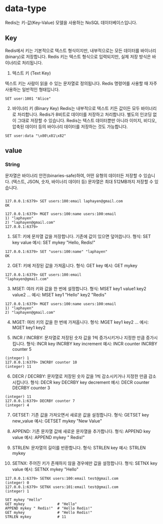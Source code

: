 # data-type

Redis는 키-값(Key-Value) 모델을 사용하는 NoSQL 데이터베이스입니다.

## Key

Redis에서 키는 기본적으로 텍스트 형식이지만, 내부적으로는 모든 데이터를 바이너리(binary)로 저장합니다. Redis 키는 텍스트 형식으로 입력되지만, 실제 저장 방식은 바이너리로 처리됩니다.

1. 텍스트 키 (Text Key)

텍스트 키는 사람이 읽을 수 있는 문자열로 정의됩니다. Redis 명령어를 사용할 때 자주 사용하는 일반적인 형태입니다.

```
SET user:1001 "Alice"
```

2. 바이너리 키 (Binary Key)
Redis는 내부적으로 텍스트 키든 값이든 모두 바이너리로 처리합니다. Redis가 8비트로 데이터를 저장하고 처리합니다. 별도의 인코딩 없이 그대로 저장할 수 있습니다. Redis는 텍스트 데이터뿐만 아니라 이미지, 비디오, 압축된 데이터 등의 바이너리 데이터를 저장하는 것도 가능합니다.

```
SET user:data "\x80\x81\x82"
```

## value

### String

문자열은 바이너리 안전(binaries-safe)하여, 어떤 유형의 데이터든 저장할 수 있습니다. (텍스트, JSON, 숫자, 바이너리 데이터 등) 문자열은 최대 512MB까지 저장할 수 있습니다.

```

127.0.0.1:6379> SET users:100:email laphayen@gmail.com
OK

127.0.0.1:6379> MGET users:100:name users:100:email
1) "laphayen"
2) "laphayen@gmail.com"
127.0.0.1:6379> 
```

1. SET:
키에 문자열 값을 저장합니다.
기존에 값이 있으면 덮어씁니다.
형식: SET key value
예시: SET mykey "Hello, Redis!"
```
127.0.0.1:6379> SET "users:100:name" "laphayen"
OK
```

2. GET:
키에 저장된 값을 가져옵니다.
형식: GET key
예시: GET mykey
```
127.0.0.1:6379> GET users:100:email
"laphayen@gmail.com"
```

3. MSET:
여러 키와 값을 한 번에 설정합니다.
형식: MSET key1 value1 key2 value2 ...
예시: MSET key1 "Hello" key2 "Redis"
```
127.0.0.1:6379> MGET users:100:name users:100:email
1) "laphayen"
2) "laphayen@gmail.com"
```

4. MGET:
여러 키의 값을 한 번에 가져옵니다.
형식: MGET key1 key2 ...
예시: MGET key1 key2


5. INCR / INCRBY:
문자열로 저장된 숫자 값을 1씩 증가시키거나 지정한 만큼 증가시킵니다.
형식:
INCR key
INCRBY key increment
예시:
INCR counter
INCRBY counter 5

```
(integer) 1
127.0.0.1:6379> INCRBY counter 10
(integer) 11
```


6. DECR / DECRBY:
문자열로 저장된 숫자 값을 1씩 감소시키거나 지정한 만큼 감소시킵니다.
형식:
DECR key
DECRBY key decrement
예시:
DECR counter
DECRBY counter 3

```
(integer) 11
127.0.0.1:6379> DECRBY counter 7
(integer) 4
```


7. GETSET:
기존 값을 가져오면서 새로운 값을 설정합니다.
형식: GETSET key new_value
예시: GETSET mykey "New Value"

8. APPEND:
기존 문자열 값에 새로운 문자열을 추가합니다.
형식: APPEND key value
예시: APPEND mykey " Redis!"

9. STRLEN:
문자열의 길이를 반환합니다.
형식: STRLEN key
예시: STRLEN mykey

10. SETNX:
주어진 키가 존재하지 않을 경우에만 값을 설정합니다.
형식: SETNX key value
예시: SETNX mykey "Hello"
```
127.0.0.1:6379> SETNX users:100:email test@gmail.com
(integer) 0
127.0.0.1:6379> SETNX users:101:email test@gmail.com
(integer) 1
```


```
SET mykey "Hello"
GET mykey               # "Hello"
APPEND mykey " Redis!"  # "Hello Redis!"
GET mykey               # "Hello Redis!"
STRLEN mykey            # 11
```